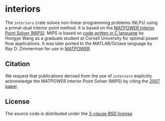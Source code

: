 # interiors

The `interiors` crate solves non-linear programming problems (NLPs) using a
primal-dual interior point method. It is based on the [MATPOWER Interior Point Solver (MIPS)][1].
MIPS is based on [code written in C language][2] by Hongye Wang as a graduate
student at Cornell University for optimal power flow applications. It was
later ported to the MATLAB/Octave language by Ray D. Zimmerman for use in [MATPOWER][3].

## Citation

We request that publications derived from the use of `interiors` explicitly
acknowledge the MATPOWER Interior Point Solver (MIPS) by citing the
[2007 paper](CITATION).

## License

The source code is distributed under the [3-clause BSD license](LICENSE).

[1]: https://github.com/MATPOWER/mips

[2]: http://www.pserc.cornell.edu/tspopf/

[3]: https://github.com/MATPOWER/matpower